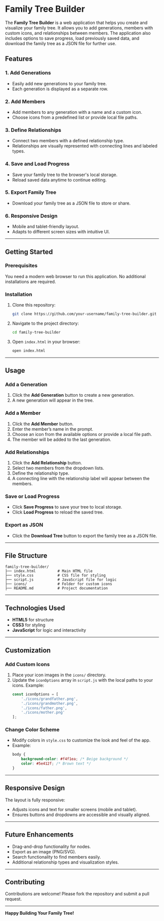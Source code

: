 # Family Tree Builder

The **Family Tree Builder** is a web application that helps you create and visualize your family tree. It allows you to add generations, members with custom icons, and relationships between members. The application also includes options to save progress, load previously saved data, and download the family tree as a JSON file for further use.

## Features

### 1. **Add Generations**
- Easily add new generations to your family tree.
- Each generation is displayed as a separate row.

### 2. **Add Members**
- Add members to any generation with a name and a custom icon.
- Choose icons from a predefined list or provide local file paths.

### 3. **Define Relationships**
- Connect two members with a defined relationship type.
- Relationships are visually represented with connecting lines and labeled types.

### 4. **Save and Load Progress**
- Save your family tree to the browser's local storage.
- Reload saved data anytime to continue editing.

### 5. **Export Family Tree**
- Download your family tree as a JSON file to store or share.

### 6. **Responsive Design**
- Mobile and tablet-friendly layout.
- Adapts to different screen sizes with intuitive UI.

---

## Getting Started

### Prerequisites
You need a modern web browser to run this application. No additional installations are required.

### Installation
1. Clone this repository:
   ```bash
   git clone https://github.com/your-username/family-tree-builder.git
   ```
2. Navigate to the project directory:
   ```bash
   cd family-tree-builder
   ```
3. Open `index.html` in your browser:
   ```bash
   open index.html
   ```

---

## Usage

### Add a Generation
1. Click the **Add Generation** button to create a new generation.
2. A new generation will appear in the tree.

### Add a Member
1. Click the **Add Member** button.
2. Enter the member’s name in the prompt.
3. Choose an icon from the available options or provide a local file path.
4. The member will be added to the last generation.

### Add Relationships
1. Click the **Add Relationship** button.
2. Select two members from the dropdown lists.
3. Define the relationship type.
4. A connecting line with the relationship label will appear between the members.

### Save or Load Progress
- Click **Save Progress** to save your tree to local storage.
- Click **Load Progress** to reload the saved tree.

### Export as JSON
- Click the **Download Tree** button to export the family tree as a JSON file.

---

## File Structure

```
family-tree-builder/
├── index.html          # Main HTML file
├── style.css           # CSS file for styling
├── script.js           # JavaScript file for logic
├── icons/              # Folder for custom icons
├── README.md           # Project documentation
```

---

## Technologies Used
- **HTML5** for structure
- **CSS3** for styling
- **JavaScript** for logic and interactivity

---

## Customization

### Add Custom Icons
1. Place your icon images in the `icons/` directory.
2. Update the `iconOptions` array in `script.js` with the local paths to your icons. Example:
   ```javascript
   const iconOptions = [
       './icons/grandfather.png',
       './icons/grandmother.png',
       './icons/father.png',
       './icons/mother.png'
   ];
   ```

### Change Color Scheme
- Modify colors in `style.css` to customize the look and feel of the app.
- Example:
   ```css
   body {
       background-color: #f4f1ea; /* Beige background */
       color: #5e412f; /* Brown text */
   }
   ```

---

## Responsive Design
The layout is fully responsive:
- Adjusts icons and text for smaller screens (mobile and tablet).
- Ensures buttons and dropdowns are accessible and visually aligned.

---

## Future Enhancements
- Drag-and-drop functionality for nodes.
- Export as an image (PNG/SVG).
- Search functionality to find members easily.
- Additional relationship types and visualization styles.

---

## Contributing
Contributions are welcome! Please fork the repository and submit a pull request.

---

**Happy Building Your Family Tree!**

